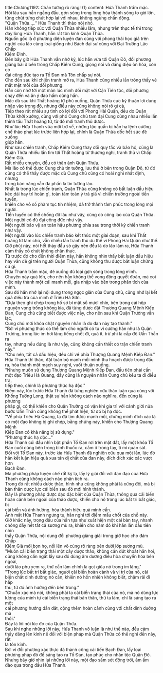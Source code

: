 title:Chương1192: Chân tướng rõ ràng! (1)
content:
Hứa Thanh trầm mặc.<br>Hồi lâu sau hắn ngẩng đầu, gợn sóng trong lòng hóa thành sóng to gió lớn,<br>từng chút từng chút hợp lại với nhau, không ngừng chấn động.<br>"Quận Thừa....." Hứa Thanh thì thào nói nhỏ.<br>Hắn không tiếp xúc với Quận Thừa nhiều lắm, nhưng trên thực tế thì trong<br>đáy lòng Hứa Thanh, hắn rất tôn kính Quận Thừa.<br>Nguồn gốc là ở phương diện luyện đan cùng với phong thái học giả trên<br>người của lão cùng loại giống như Bách đại sư cùng với Đại Trưởng Lão Chấp<br>Kiếm Đình.<br>Đến bây giờ Hứa Thanh vẫn nhớ kỹ, lúc hắn vừa tới Quận Đô, đối phương<br>giảng bài ở bên trong Chấp Kiếm Cung, giọng nói và dáng điệu ôn hòa, còn có<br>đại công đức tạo ra Tố Đan mà Tôn chấp sự nói.<br>Cho đến sau khi chiến tranh mở ra, Hứa Thanh cũng nhiều lần trông thấy vẻ<br>mặt mệt mỏi của đối phương.<br>Hắn còn nhớ tới một màn lúc mình đối mặt với Cận Tiên tộc, đối phương<br>chạy đến và ăn ý đào hầm cùng hắn.<br>Mặc dù sau khi Thất hoàng tử phủ xuống, Quận Thừa cực kỳ thuận lợi dung<br>nhập vào trong đó, nhưng điều này cũng không nói rõ gì cả.<br>Tiếp theo rất nhiều sự tình có lợi đối với Phong Hải Quận, đều do Quận<br>Thừa khởi xướng, cùng với phó Cung chủ tam đại Cung cùng nhau nhiều lần<br>thỉnh tấu Thất hoàng tử, từ đó mới tranh thủ được.<br>Như lúc Hứa Thanh vừa mới trở về, những tộc quần bị hắn hạ lệnh cưỡng<br>chế thảo phạt lúc trước liên hợp lại, chính là Quận Thừa dốc hết sức đè xuống<br>giúp hắn.<br>Như sau chiến tranh, Chấp Kiếm Cung thay đổi quy tắc và bảo hộ, cũng là<br>Quận Thừa nhiều lần tìm tới Thất hoàng tử thương nghị, tranh thủ vì Chấp<br>Kiếm Giả.<br>Rất nhiều chuyện, đều có thân ảnh Quận Thừa.<br>Mà lão có thể được Cung chủ tin tưởng, lưu thủ ở bên trong Quận Đô, từ đó<br>cũng có thể thấy được mặc dù Cung chủ cũng có hoài nghi nhất định, nhưng<br>trong bản năng vẫn đa phần là tin tưởng lão.<br>Nhất là trong lúc chiến tranh, Quận Thừa cũng không có bất luận dấu hiệu<br>kéo dài hay trì hoãn gì, toàn tâm toàn ý trả giá vì chiến trường ngoài tiền tuyến,<br>khiến cho vô số phàm tục tín nhiệm, đã trở thành tâm phúc trong lòng mọi<br>người.<br>Tiền tuyến có thể chống đỡ lâu như vậy, cũng có công lao của Quận Thừa.<br>Một người có đủ đại công đức như vậy.<br>Một người bảo vệ an toàn hậu phương phía sau trong thời kỳ chiến tranh<br>như vậy.<br>Một người vào lúc chiến tranh báo kết thúc một giai đoạn, sau khi Thất<br>hoàng tử làm chủ, vẫn nhiều lần tranh thủ ưu thế vì Phong Hải Quận như thế.<br>Giờ phút này, nói hết thảy đầu sỏ gây nên đều là do lão làm ra, Hứa Thanh<br>cảm thấy có chút không chân thực.<br>Từ trước đó cho đến thời điểm này, hắn không nhìn thấy bất luận dấu hiệu<br>hay vấn đề gì trên người Quận Thừa, cũng không thu được bất luận chứng cứ gì.<br>Hứa Thanh trầm mặc, đè xuống đủ loại gợn sóng trong lòng mình.<br>Chuyện này quá lớn, cho nên hắn không thể vọng động quyết đoán, mà coi<br>việc này thành một cái manh mối, gia nhập vào bên trong phân tích của mình.<br>Sau đó hắn nhớ lại nội dung trong ngọc giản của Cung chủ, cũng nhớ lại kết<br>quả điều tra của mình ở Triêu Hà Sơn.<br>"Dựa theo ghi chép trong hồ sơ bí mật số mười chín, bên trong cái hộp<br>nguyện vọng trống không kia, đã từng được đặt Thượng Quang Mệnh Kiếp<br>Đan, Cung chủ cũng biết được việc này, cho nên sau khi Quận Trưởng vẫn lạc,<br>Cung chủ mới khóa chặt nguyên nhân là do đan này tạo thành."<br>"Bởi vì phương thức có thể làm cho người có tu vi cường hãn như là Quận<br>Trưởng, trong lúc im hơi lặng tiếng chết đi, quá ít, trừ phi là cấp độ Uẩn Thần ra<br>tay, nhưng nếu đúng là như vậy, cũng không cần thiết có trận chiến tranh này."<br>"Cho nên, tất cả dấu hiệu, đều chỉ về phía Thượng Quang Mệnh Kiếp Đan."<br>Hứa Thanh thì thào, đặt toàn bộ manh mối mình thu hoạch được trong đầu<br>ra, hóa thành một mạch suy nghĩ, vuốt thuận xuống.<br>"Nhưng muốn sử dụng Thượng Quang Mệnh Kiếp Đan, đầu tiên phải cần<br>một đạo Triêu Hà Quang, đây cũng là nguyên nhân Cung chủ kêu ta đi điều tra,<br>tiếp theo, chính là phương thức hạ độc."<br>Điểm này, lúc trước Hứa Thanh đã từng nghiên cứu thảo luận qua cùng với<br>Khổng Tường Long, thật sự hắn không cách nào nghĩ ra, đến cùng là phương<br>pháp gì, có thể khiến cho Quận Trưởng có vận khí gia trì với cảnh giới nửa<br>bước Uẩn Thần cũng không thể phát hiện, từ đó bị hạ độc.<br>"Về phía Triêu Hà Quang, ta đã tìm được manh mối, chứng minh đích xác là<br>có một đạo không bị ghi chép, bằng chứng này, khiến cho Thượng Quang Mệnh<br>Kiếp Đan có khả năng bị sử dụng."<br>"Phương thức hạ độc..."<br>Hứa Thanh cúi đầu nhìn bột phấn Tố Đan rơi trên mặt đất, lấy một khỏa Tố<br>Đan cuối cùng bên trong bình thuốc ra, cầm ở trong tay, tỉ mỉ quan sát.<br>Đối với Tố Đan này, trước kia Hứa Thanh đã nghiên cứu qua một lần, lúc đó<br>hắn kết luận hiệu quả xua tán dị chất của đan này, đích đích xác xác vượt hơn<br>Bạch Đan.<br>Mà phương pháp luyện chế rất kỳ lạ, lấy lý giải đối với đan đạo của Hứa<br>Thanh cũng không cách nào phân tích ra.<br>Trong đó rất nhiều dược thảo, hình như cũng không phải là xứng đôi, mà bị<br>bản thân dược lực cải biến sau đó mới hình thành.<br>Đây là phương pháp dược đạo đặc biệt của Quận Thừa, thông qua cải biến<br>hoàn cảnh bên ngoài của thảo dược, khiến cho nó trong lúc bất tri bất giác, bị<br>cải biến và ảnh hưởng, hóa thành hiệu quả mình cần.<br>Ánh mắt Hứa Thanh ngưng tụ, hắn nghĩ tới điểm mấu chốt của chỗ này.<br>Giờ khắc này, trong đầu của hắn tựa như xuất hiện một cái bàn tay, nhanh<br>chóng đẩy hết tất cả sương mù ra, khiến cho năm đó khi hắn lần đầu tiên nhìn<br>thấy Quận Thừa, nội dung đối phương giảng giải trong giờ học cho đám Chấp<br>Kiếm Giả mới bọn họ, nổi lên vô cùng rõ ràng bên dưới lớp sương mù.<br>"Muốn cải biến trạng thái một cây dược thảo, không cần dứt khoát hẳn hoi,<br>cũng không cần ngắt lấy sau đó dùng âm dương điều hòa chuyển hóa bên ngoài,<br>dưới lão phu xem ra, thứ cần làm chính là gọt giũa nó trong im lặng."<br>"Trong lúc bất tri bất giác, ngươi cải biến hoàn cảnh và vị trí của nó, cải<br>biến chất dinh dưỡng nó cần, khiến nó hồn nhiên không biết, chậm rãi đi hấp<br>thu, từ đó ảnh hưởng đến bên trong.”<br>"Chuẩn xác mà nói, không phải ta cải biến trạng thái của nó, mà nó dùng lực<br>lượng của mình tự cải biến trạng thái bản thân, thứ ta làm, chỉ là sáng tạo ra một<br>cái phương hướng dẫn dắt, cộng thêm hoàn cảnh cùng với chất dinh dưỡng mà<br>thôi."<br>Đây là lời nói lúc đó của Quận Thừa.<br>Sau khi nghe những lời này, Hứa Thanh vô luận là như thế nào, đều cảm<br>thấy dâng lên kính nể đối với biện pháp mà Quận Thừa có thể nghĩ đến này, rất<br>là tôn kính.<br>Bởi vì đối phương xác thực đã thành công cải tiến Bạch Đan, lấy loại<br>phương pháp đó để sáng tạo ra Tố Đan, tạo phúc cho nhân tộc Quận Đô.<br>Nhưng bây giờ nhìn lại những lời này, một đạo sấm sét động trời, ầm ầm<br>đảo qua trong đầu Hứa Thanh.